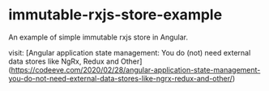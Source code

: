 # immutable-rxjs-store-example
An example of simple immutable rxjs store in Angular.

visit: [Angular application state management: You do (not) need external data stores like NgRx, Redux and Other] (https://codeeve.com/2020/02/28/angular-application-state-management-you-do-not-need-external-data-stores-like-ngrx-redux-and-other/)
